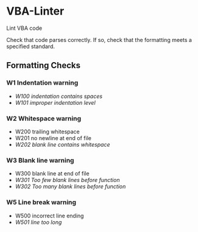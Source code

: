 # VBA-Linter
Lint VBA code

Check that code parses correctly. If so, check that the formatting meets a specified standard.

## Formatting Checks

### W1 Indentation warning
* _W100 indentation contains spaces_
* _W101 improper indentation level_

### W2 Whitespace warning
* W200 trailing whitespace
* W201 no newline at end of file
* _W202 blank line contains whitespace_

### W3 Blank line warning
* W300 blank line at end of file
* _W301 Too few blank lines before function_
* _W302 Too many blank lines before function_

### W5 Line break warning
* W500 incorrect line ending
* _W501 line too long_
